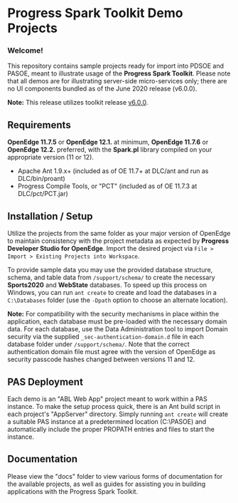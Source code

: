 # Progress Spark Toolkit Demo Projects

### Welcome!

This repository contains sample projects ready for import into PDSOE and PASOE, meant to illustrate usage of the **Progress Spark Toolkit**. Please note that all demos are for illustrating server-side micro-services only; there are no UI components bundled as of the June 2020 release (v6.0.0).

**Note:** This release utilizes toolkit release [v6.0.0](https://github.com/progress/Spark-Toolkit/releases/tag/v6.0.0).

## Requirements

**OpenEdge 11.7.5** or **OpenEdge 12.1.** at minimum, **OpenEdge 11.7.6** or **OpenEdge 12.2.** preferred, with the **Spark.pl** library compiled on your appropriate version (11 or 12).

- Apache Ant 1.9.x+ (included as of OE 11.7+ at DLC/ant and run as DLC/bin/proant)
- Progress Compile Tools, or "PCT" (included as of OE 11.7.3 at DLC/pct/PCT.jar)

## Installation / Setup

Utilize the projects from the same folder as your major version of OpenEdge to maintain consistency with the project metadata as expected by **Progress Developer Studio for OpenEdge**. Import the desired project via `File > Import > Existing Projects into Workspace`.

To provide sample data you may use the provided database structure, schema, and table data from `/support/schema/` to create the necessary **Sports2020** and **WebState** databases. To speed up this process on Windows, you can run `ant create` to create and load the databases in a `C:\Databases` folder (use the `-Dpath` option to choose an alternate location).

**Note:** For compatibility with the security mechanisms in place within the application, each database must be pre-loaded with the necessary domain data. For each database, use the Data Administration tool to import Domain security via the supplied `_sec-authentication-domain.d` file in each database folder under `/support/schema/`. Note that the correct authentication domain file must agree with the version of OpenEdge as security passcode hashes changed between versions 11 and 12.

## PAS Deployment

Each demo is an "ABL Web App" project meant to work within a PAS instance. To make the setup process quick, there is an Ant build script in each project's "AppServer" directory. Simply running `ant create` will create a suitable PAS instance at a predetermined location (C:\PASOE) and automatically include the proper PROPATH entries and files to start the instance.


## Documentation

Please view the "docs" folder to view various forms of documentation for the available projects, as well as guides for assisting you in building applications with the Progress Spark Toolkit.

